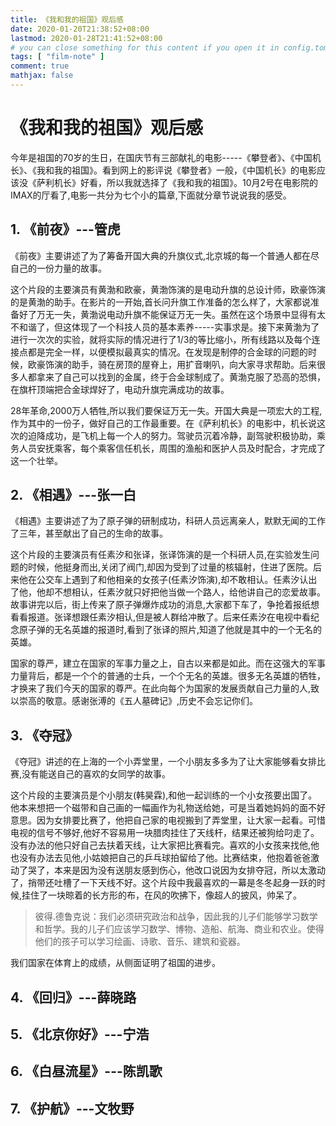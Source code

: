 ```yaml
---
title: 《我和我的祖国》观后感
date: 2020-01-20T21:38:52+08:00
lastmod: 2020-01-28T21:41:52+08:00
# you can close something for this content if you open it in config.toml.
tags: [ "film-note" ] 
comment: true
mathjax: false
---
```



# 《我和我的祖国》观后感

今年是祖国的70岁的生日，在国庆节有三部献礼的电影-----《攀登者》、《中国机长》、《我和我的祖国》。看到网上的影评说《攀登者》一般，《中国机长》的电影应该没《萨利机长》好看，所以我就选择了《我和我的祖国》。10月2号在电影院的IMAX的厅看了,电影一共分为七个小的篇章,下面就分章节说说我的感受。

## 1. 《前夜》---管虎

《前夜》主要讲述了为了筹备开国大典的升旗仪式,北京城的每一个普通人都在尽自己的一份力量的故事。

这个片段的主要演员有黄渤和欧豪，黄渤饰演的是电动升旗的总设计师，欧豪饰演的是黄渤的助手。在影片的一开始,首长问升旗工作准备的怎么样了，大家都说准备好了万无一失，黄渤说电动升旗不能保证万无一失。虽然在这个场景中显得有太不和谐了，但这体现了一个科技人员的基本素养-----实事求是。接下来黄渤为了进行一次次的实验，就将实际的情况进行了1/3的等比缩小，所有线路以及每个连接点都是完全一样，以便模拟最真实的情况。在发现是制停的合金球的问题的时候，欧豪饰演的助手，骑在房顶的屋脊上，用扩音喇叭，向大家寻求帮助。后来很多人都拿来了自己可以找到的金属，终于合金球制成了。黄渤克服了恐高的恐惧，在旗杆顶端把合金球焊好了，电动升旗完满成功的故事。

28年革命,2000万人牺牲,所以我们要保证万无一失。开国大典是一项宏大的工程,作为其中的一份子，做好自己的工作最重要。在《萨利机长》的电影中，机长说这次的迫降成功，是飞机上每一个人的努力。驾驶员沉着冷静，副驾驶积极协助，乘务人员安抚乘客，每个乘客信任机长，周围的渔船和医护人员及时配合，才完成了这一个壮举。

## 2. 《相遇》---张一白

《相遇》主要讲述了为了原子弹的研制成功，科研人员远离亲人，默默无闻的工作了三年，甚至献出了自己的生命的故事。

这个片段的主要演员有任素汐和张译，张译饰演的是一个科研人员,在实验发生问题的时候，他挺身而出,关闭了阀门,却因为受到了过量的核辐射，住进了医院。后来他在公交车上遇到了和他相亲的女孩子(任素汐饰演),却不敢相认。任素汐认出了他，他却不想相认，任素汐就只好把他当做一个路人，给他讲自己的恋爱故事。故事讲完以后，街上传来了原子弹爆炸成功的消息,大家都下车了，争抢着报纸想看看报道。张译想跟任素汐相认,但是被人群给冲散了。后来任素汐在电视中看纪念原子弹的无名英雄的报道时,看到了张译的照片,知道了他就是其中的一个无名的英雄。

国家的尊严，建立在国家的军事力量之上，自古以来都是如此。而在这强大的军事力量背后，都是一个个的普通的士兵，一个个无名的英雄。很多无名英雄的牺牲，才换来了我们今天的国家的尊严。在此向每个为国家的发展贡献自己力量的人,致以崇高的敬意。感谢张溥的《五人墓碑记》,历史不会忘记你们。

## 3. 《夺冠》

《夺冠》讲述的在上海的一个小弄堂里，一个小朋友多多为了让大家能够看女排比赛,没有能送自己的喜欢的女同学的故事。

这个片段的主要演员是个小朋友(韩昊霖),和他一起训练的一个小女孩要出国了。他本来想把一个磁带和自己画的一幅画作为礼物送给她，可是当着她妈妈的面不好意思。因为女排要比赛了，他把自己家的电视搬到了弄堂里，让大家一起看。可惜电视的信号不够好,他好不容易用一块腊肉挂住了天线杆，结果还被狗给叼走了。没有办法的他只好自己去扶着天线，让大家把比赛看完。喜欢的小女孩来找他,他也没有办法去见他,小姑娘把自己的乒乓球拍留给了他。比赛结束，他抱着爸爸激动了哭了，本来是因为没有送朋友感到伤心，他改口说因为女排夺冠，所以太激动了，捎带还吐槽了一下天线不好。这个片段中我最喜欢的一幕是冬冬起身一跃的时候,挂住了一块晾着的长方形的布，在风的吹拂下，像超人的披风，帅呆了。

> 彼得.德鲁克说：我们必须研究政治和战争，因此我的儿子们能够学习数学和哲学。我的儿子们应该学习数学、博物、造船、航海、商业和农业。使得他们的孩子可以学习绘画、诗歌、音乐、建筑和瓷器。

我们国家在体育上的成绩，从侧面证明了祖国的进步。




## 4. 《回归》---薛晓路

## 5. 《北京你好》---宁浩

## 6. 《白昼流星》---陈凯歌

## 7. 《护航》---文牧野


